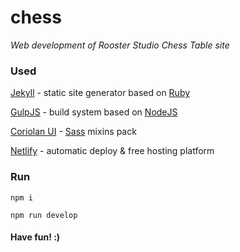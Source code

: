 # chess

_Web development of Rooster Studio Chess Table site_

### Used

[Jekyll](https://jekyllrb.com) - static site generator based on [Ruby](https://www.ruby-lang.org)

[GulpJS](http://gulpjs.com) - build system based on [NodeJS](https://nodejs.org)

[Coriolan UI](https://coriolan-ui.github.io) - [Sass](http://sass-lang.com) mixins pack

[Netlify](https://www.netlify.com) - automatic deploy & free hosting platform

### Run

`npm i`

`npm run develop`

#### Have fun! :)
